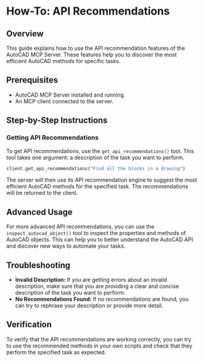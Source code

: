 # How-To: API Recommendations

## Overview

This guide explains how to use the API recommendation features of the AutoCAD MCP Server. These features help you to discover the most efficient AutoCAD methods for specific tasks.

## Prerequisites

*   AutoCAD MCP Server installed and running.
*   An MCP client connected to the server.

## Step-by-Step Instructions

### Getting API Recommendations

To get API recommendations, use the `get_api_recommendations()` tool. This tool takes one argument: a description of the task you want to perform.

```python
client.get_api_recommendations("Find all the blocks in a drawing")
```

The server will then use its API recommendation engine to suggest the most efficient AutoCAD methods for the specified task. The recommendations will be returned to the client.

## Advanced Usage

For more advanced API recommendations, you can use the `inspect_autocad_object()` tool to inspect the properties and methods of AutoCAD objects. This can help you to better understand the AutoCAD API and discover new ways to automate your tasks.

## Troubleshooting

*   **Invalid Description:** If you are getting errors about an invalid description, make sure that you are providing a clear and concise description of the task you want to perform.
*   **No Recommendations Found:** If no recommendations are found, you can try to rephrase your description or provide more detail.

## Verification

To verify that the API recommendations are working correctly, you can try to use the recommended methods in your own scripts and check that they perform the specified task as expected.
